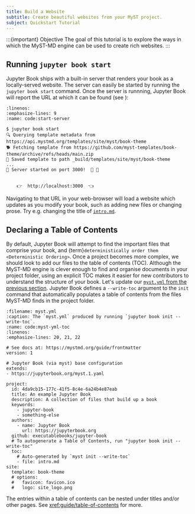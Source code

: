 ```yaml
---
title: Build a Website
subtitle: Create beautiful websites from your MyST project.
subject: Quickstart Tutorial
---
```


:::{important} Objective
The goal of this tutorial is to explore the ways in which the MyST-MD engine can be used to create rich websites.
:::

## Running `jupyter book start`

Jupyter Book ships with a built-in server that renders your book as a locally-served website. The server can easily be started by running the `jupyter book start` command. Once the server is runnning, Jupyter Book will report the URL at which it can be found (see [](#code:start-server)):

```{code} shell
:linenos:
:emphasize-lines: 9
:name: code:start-server

$ jupyter book start
🔍 Querying template metadata from https://api.mystmd.org/templates/site/myst/book-theme
🐕 Fetching template from https://github.com/myst-templates/book-theme/archive/refs/heads/main.zip
💾 Saved template to path _build/templates/site/myst/book-theme
...
🔌 Server started on port 3000!  🥳 🎉


	👉  http://localhost:3000  👈
```

Navigating to that URL in your web-browser will load a website which updates as you modify your book, such as adding new files or changing prose. Try e.g. changing the title of [`intro.md`](#tutorial:creating-new-file).

## Declaring a Table of Contents

By default, Jupyter Book will attempt to find the important files that comprise your book, and {term}`deterministically order them <Deterministic Ordering>`. Once a project becomes more complex, we should look to add our files to the table of contents (TOC). Although the MyST-MD engine is clever enough to find and organise documents in your project folder, using an explicit TOC makes it easier for new contributors to understand the structure of your book. Let's update our [`myst.yml` from the previous section](./init.md#code:myst-yml). Jupyter Book defines a `--write-toc` argument to the `init` command that automatically populates a table of contents from the files MyST-MD finds in the project folder.

```{code} yaml
:filename: myst.yml
:caption: The `myst.yml` produced by running `jupyter book init --write-toc`.
:name: code:myst-yml-toc
:linenos:
:emphasize-lines: 20, 21, 22

# See docs at: https://mystmd.org/guide/frontmatter
version: 1

# Jupyter Book (via myst) base configuration
extends:
- https://jupyterbook.org/myst.1.yaml

project:
  id: 4da9cb15-177c-41f5-8c4e-6a24b4e87eab
  title: An example Jupyter Book
  description: A collection of files that build up a book
  keywords:
    - jupyter-book
    - something-else
  authors:
    - name: Jupyter Book
      url: https://jupyterbook.org
  github: executablebooks/jupyter-book
  # To autogenerate a Table of Contents, run "jupyter book init --write-toc"
  toc:
    # Auto-generated by `myst init --write-toc`
    - file: intro.md
site:
  template: book-theme
  # options:
  #   favicon: favicon.ico
  #   logo: site_logo.png
```

The entries within a table of contents can be nested under titles and/or other pages. See <xref:guide/table-of-contents> for more.

